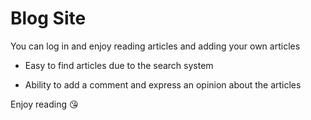 # Blog Site

You can log in and enjoy reading articles and adding your own articles

- Easy to find articles due to the search system

- Ability to add a comment and express an opinion about the articles


Enjoy reading :kissing_heart:
